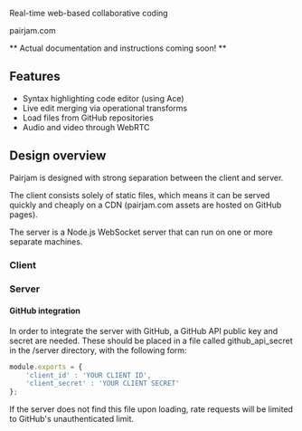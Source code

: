 Real-time web-based collaborative coding

pairjam.com

** Actual documentation and instructions coming soon! **

## Features
- Syntax highlighting code editor (using Ace)
- Live edit merging via operational transforms
- Load files from GitHub repositories
- Audio and video through WebRTC

## Design overview

Pairjam is designed with strong separation between the client and server.

The client consists solely of static files, which means it can be served quickly
and cheaply on a CDN (pairjam.com assets are hosted on GitHub pages).

The server is a Node.js WebSocket server that can run on one or more separate machines.

### Client

### Server

#### GitHub integration

In order to integrate the server with GitHub, a GitHub API public key
and secret are needed. These should be placed in a file called github_api_secret in
the /server directory, with the following form:

```javascript
module.exports = {
	'client_id' : 'YOUR CLIENT ID',
	'client_secret' : 'YOUR CLIENT SECRET'
};
```

If the server does not find this file upon loading, rate requests will be limited to
GitHub's unauthenticated limit.
